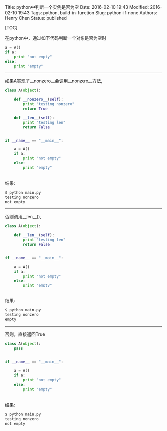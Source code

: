Title: python中判断一个实例是否为空
Date: 2016-02-10 19:43
Modified: 2016-02-10 19:43
Tags: python, build-in-function
Slug: python-if-none
Authors: Henry Chen
Status: published

[TOC]

在python中，通过如下代码判断一个对象是否为空时

``` python
a = A()
if a:
    print "not empty"
else:
    print "empty"
```
- - - 

如果A实现了__nonzero__会调用__nonzero__方法,

``` python
class A(object):

    def __nonzero__(self):
        print "testing nonzero"
        return True

    def __len__(self):
        print "testing len"
        return False


if __name__ == "__main__":

    a = A()
    if a:
        print "not empty"
    else:
        print "empty"
```

<br/>
结果:

``` bash
$ python main.py 
testing nonzero
not empty
```

- - - 
否则调用__len__(),

``` python
class A(object):

    def __len__(self):
        print "testing len"
        return False


if __name__ == "__main__":

    a = A()
    if a:
        print "not empty"
    else:
        print "empty"
```
<br/>
结果:

``` bash
$ python main.py 
testing nonzero
empty
```

- - - 
否则，直接返回True

``` python
class A(object):
    pass


if __name__ == "__main__":

    a = A()
    if a:
        print "not empty"
    else:
        print "empty"
```

<br/>
结果:

``` bash
$ python main.py 
testing nonzero
not empty
```
